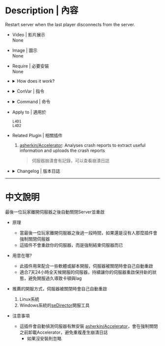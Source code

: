 # Description | 內容
Restart server when the last player disconnects from the server.

* Video | 影片展示
<br/>None

* Image | 圖示
<br/>None

* Require | 必要安裝
<br/>None

* <details><summary>How does it work?</summary>

  * When the last player disconnects from the server, this plugin will force server crash itself.
  * This plugin does not restart your server, you need to use server tools or linux system, which make server auto-restart if crash. For example
    1. LINUX
    2. WINDOWS with [seDirector](https://sedirector.net/)
  * Keep your server clean and fresh, get rid of laggy and huge memory usage
  * Unload [Accelerator extension](https://forums.alliedmods.net/showthread.php?t=277703) automatically before crash. Avoid crash report spam.
</details>

* <details><summary>ConVar | 指令</summary>

	None
</details>

* <details><summary>Command | 命令</summary>

	None
</details>

* Apply to | 適用於
	```
	L4D1
	L4D2
	```

* Related Plugin | 相關插件
	1. [asherkin/Accelerator](https://forums.alliedmods.net/showthread.php?t=277703): Analyses crash reports to extract useful information and uploads the crash reports
		> 伺服器崩潰會有記錄，可以查看崩潰日誌

* <details><summary>Changelog | 版本日誌</summary>

	* v2.9 (2024-2-27)
	* v2.8 (2024-1-21)
		* Optimize Code

	* v2.4 (2023-3-29)
		* Auto detect Accelerator extension and unload extension　before shutdown
		* Remove Cvar

	* v1.0
		* Initial Release
</details>

- - - -
# 中文說明
最後一位玩家離開伺服器之後自動關閉Server並重啟

* 原理
	* 當最後一位玩家離開伺服器之後過一段時間，如果還是沒有人那麼插件會強制關閉伺服器
    * 這插件不會重啟你的伺服器，而是強制結束伺服器而已

* 用意在哪?
    * 此插件用來配合一些軟體或腳本開服，伺服器被關閉時會自己自動重啟
    * 適合7天24小時全天候開服的伺服器，持續讓你的伺服器重啟保持新的狀態，避免開服過久導致卡頓與lag

* 推薦的開服方式，伺服器被關閉時會自己自動重啟
    1. Linux系統
    2. Windows系統的[seDirector](https://sedirector.net/)開服工具

* 注意事項
    * 這插件會自動偵測伺服器有無安裝 [asherkin/Accelerator](https://forums.alliedmods.net/showthread.php?t=277703)，會在強制關閉之前卸載Accelerator，避免重複產生崩潰日誌
        * 如果沒安裝則忽略
